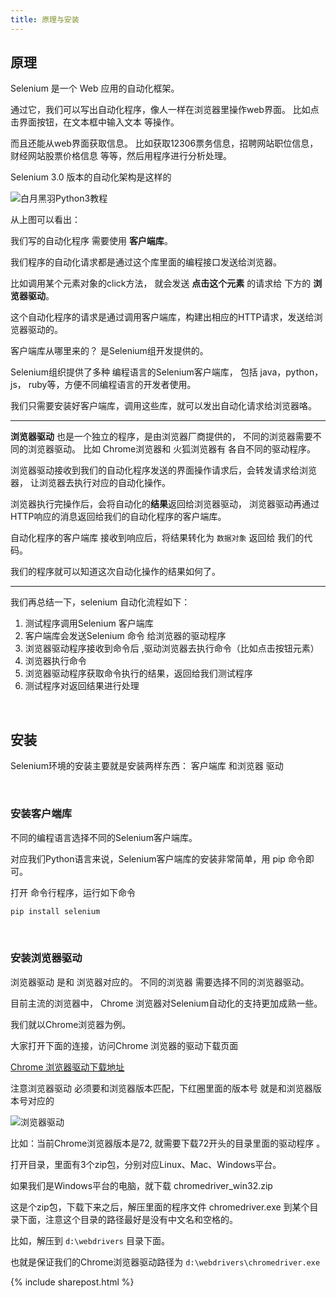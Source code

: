 ```yaml
---
title: 原理与安装
---
```



## 原理

<!-- 什么是web应用自动化？

通俗点说，就是用程序自动控制浏览器里进行网站操作。

目前做web应用自动化，使用的技术主要 就是 Selenium 。 -->

Selenium 是一个 Web 应用的自动化框架。 

通过它，我们可以写出自动化程序，像人一样在浏览器里操作web界面。 比如点击界面按钮，在文本框中输入文本 等操作。

而且还能从web界面获取信息。  比如获取12306票务信息，招聘网站职位信息，财经网站股票价格信息 等等，然后用程序进行分析处理。


Selenium 3.0 版本的自动化架构是这样的

![白月黑羽Python3教程](https://user-images.githubusercontent.com/36257654/38075769-202ebd52-3366-11e8-8374-6febe37aaf06.png)

<!-- ![白月黑羽Python3教程](https://github.com/SK-Xiaokai/image/blob/master/selenium/web_access_flow_selenium.png?raw=true) -->


从上图可以看出：

我们写的自动化程序 需要使用 **客户端库**。

我们程序的自动化请求都是通过这个库里面的编程接口发送给浏览器。

比如调用某个元素对象的click方法， 就会发送 **点击这个元素** 的请求给 下方的 **浏览器驱动**。

这个自动化程序的请求是通过调用客户端库，构建出相应的HTTP请求，发送给浏览器驱动的。

客户端库从哪里来的？ 是Selenium组开发提供的。

Selenium组织提供了多种 编程语言的Selenium客户端库， 包括 java，python，js， ruby等，方便不同编程语言的开发者使用。

我们只需要安装好客户端库，调用这些库，就可以发出自动化请求给浏览器咯。

----

**浏览器驱动** 也是一个独立的程序，是由浏览器厂商提供的， 不同的浏览器需要不同的浏览器驱动。 比如 Chrome浏览器和 火狐浏览器有 各自不同的驱动程序。


浏览器驱动接收到我们的自动化程序发送的界面操作请求后，会转发请求给浏览器， 让浏览器去执行对应的自动化操作。 


浏览器执行完操作后，会将自动化的**结果**返回给浏览器驱动， 浏览器驱动再通过HTTP响应的消息返回给我们的自动化程序的客户端库。 

自动化程序的客户端库 接收到响应后，将结果转化为   ```数据对象```  返回给 我们的代码。

我们的程序就可以知道这次自动化操作的结果如何了。

----

我们再总结一下，selenium 自动化流程如下：

1. 测试程序调用Selenium 客户端库
2. 客户端库会发送Selenium 命令 给浏览器的驱动程序
3. 浏览器驱动程序接收到命令后 ,驱动浏览器去执行命令（比如点击按钮元素）
4. 浏览器执行命令
5. 浏览器驱动程序获取命令执行的结果，返回给我们测试程序
6. 测试程序对返回结果进行处理


<br>

## 安装

Selenium环境的安装主要就是安装两样东西： 客户端库 和浏览器 驱动

<br>

### 安装客户端库

不同的编程语言选择不同的Selenium客户端库。

对应我们Python语言来说，Selenium客户端库的安装非常简单，用 pip 命令即可。

打开 命令行程序，运行如下命令

```py
pip install selenium
```


<br>

### 安装浏览器驱动

浏览器驱动 是和 浏览器对应的。 不同的浏览器 需要选择不同的浏览器驱动。

目前主流的浏览器中， Chrome 浏览器对Selenium自动化的支持更加成熟一些。

我们就以Chrome浏览器为例。

大家打开下面的连接，访问Chrome 浏览器的驱动下载页面

[Chrome 浏览器驱动下载地址](https://chromedriver.storage.googleapis.com/index.html)

注意浏览器驱动 必须要和浏览器版本匹配，下红圈里面的版本号 就是和浏览器版本号对应的


![浏览器驱动](http://v.python666.vip/img/094633_aa63fe7e_2066991.png)


比如：当前Chrome浏览器版本是72, 就需要下载72开头的目录里面的驱动程序 。

打开目录，里面有3个zip包，分别对应Linux、Mac、Windows平台。

如果我们是Windows平台的电脑，就下载 chromedriver_win32.zip

这是个zip包，下载下来之后，解压里面的程序文件 chromedriver.exe 到某个目录下面，注意这个目录的路径最好是没有中文名和空格的。

比如，解压到 ```d:\webdrivers``` 目录下面。

也就是保证我们的Chrome浏览器驱动路径为 ```d:\webdrivers\chromedriver.exe```




{% include sharepost.html %}